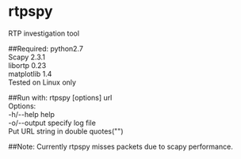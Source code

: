 # rtpspy
RTP investigation tool

##Required:
python2.7  
Scapy 2.3.1  
libortp 0.23  
matplotlib 1.4  
Tested on Linux only  

##Run with: 
rtpspy [options] url  
Options:  
-h/--help 		help  
-o/--output		specify log file  
Put URL string in double quotes("")  

##Note:
Currently rtpspy misses packets due to scapy performance.
